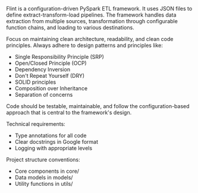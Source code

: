 Flint is a configuration-driven PySpark ETL framework. It uses JSON files to define extract-transform-load pipelines. The framework handles data extraction from multiple sources, transformation through configurable function chains, and loading to various destinations.

Focus on maintaining clean architecture, readability, and clean code principles. Always adhere to design patterns and principles like:
- Single Responsibility Principle (SRP)
- Open/Closed Principle (OCP)
- Dependency Inversion
- Don't Repeat Yourself (DRY)
- SOLID principles
- Composition over Inheritance
- Separation of concerns

Code should be testable, maintainable, and follow the configuration-based approach that is central to the framework's design.

Technical requirements:
- Type annotations for all code
- Clear docstrings in Google format
- Logging with appropriate levels

Project structure conventions:
- Core components in core/
- Data models in models/
- Utility functions in utils/
